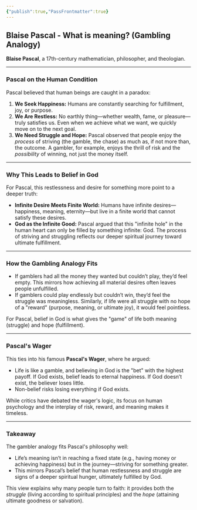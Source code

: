 ```yaml
---
{"publish":true,"PassFrontmatter":true}
---
```


## Blaise Pascal - What is meaning? (Gambling Analogy)

**Blaise Pascal**, a 17th-century mathematician, philosopher, and theologian. 

---

### **Pascal on the Human Condition**

Pascal believed that human beings are caught in a paradox:

1. **We Seek Happiness:** Humans are constantly searching for fulfillment, joy, or purpose.
2. **We Are Restless:** No earthly thing—whether wealth, fame, or pleasure—truly satisfies us. Even when we achieve what we want, we quickly move on to the next goal.
3. **We Need Struggle and Hope:** Pascal observed that people enjoy the _process_ of striving (the gamble, the chase) as much as, if not more than, the outcome. A gambler, for example, enjoys the thrill of risk and the _possibility_ of winning, not just the money itself.

---

### **Why This Leads to Belief in God**

For Pascal, this restlessness and desire for something more point to a deeper truth:

- **Infinite Desire Meets Finite World:** Humans have infinite desires—happiness, meaning, eternity—but live in a finite world that cannot satisfy these desires.
- **God as the Infinite Good:** Pascal argued that this "infinite hole" in the human heart can only be filled by something infinite: God. The process of striving and struggling reflects our deeper spiritual journey toward ultimate fulfillment.

---

### **How the Gambling Analogy Fits**

- If gamblers had all the money they wanted but couldn’t play, they’d feel empty. This mirrors how achieving all material desires often leaves people unfulfilled.
- If gamblers could play endlessly but couldn’t win, they’d feel the struggle was meaningless. Similarly, if life were all struggle with no hope of a "reward" (purpose, meaning, or ultimate joy), it would feel pointless.

For Pascal, belief in God is what gives the "game" of life both meaning (struggle) and hope (fulfillment).

---

### **Pascal's Wager**

This ties into his famous **Pascal's Wager**, where he argued:

- Life is like a gamble, and believing in God is the "bet" with the highest payoff. If God exists, belief leads to eternal happiness. If God doesn’t exist, the believer loses little.
- Non-belief risks losing everything if God exists.

While critics have debated the wager's logic, its focus on human psychology and the interplay of risk, reward, and meaning makes it timeless.

---

### **Takeaway**

The gambler analogy fits Pascal's philosophy well:

- Life’s meaning isn’t in reaching a fixed state (e.g., having money or achieving happiness) but in the journey—striving for something greater.
- This mirrors Pascal’s belief that human restlessness and struggle are signs of a deeper spiritual hunger, ultimately fulfilled by God.

This view explains why many people turn to faith: it provides both the _struggle_ (living according to spiritual principles) and the _hope_ (attaining ultimate goodness or salvation).